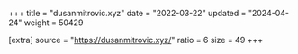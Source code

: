 +++
title = "dusanmitrovic.xyz"
date = "2022-03-22"
updated = "2024-04-24"
weight = 50429

[extra]
source = "https://dusanmitrovic.xyz/"
ratio = 6
size = 49
+++
